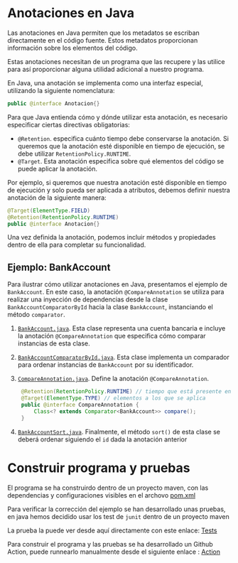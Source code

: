 # Anotaciones en Java
Las anotaciones en Java permiten que los metadatos se escriban directamente en el código fuente. Estos metadatos 
proporcionan información sobre los elementos del código. 

Estas anotaciones necesitan de un programa que las recupere y las utilice para así proporcionar alguna
utilidad adicional a nuestro programa.

En Java, una anotación se implementa como una interfaz especial, utilizando la siguiente nomenclatura:
```java
public @interface Anotacion{}
```
Para que Java entienda cómo y dónde utilizar esta anotación, es necesario especificar 
ciertas directivas obligatorias:

- `@Retention`. especifica cuánto tiempo debe conservarse la anotación. Si queremos
  que la anotación esté disponible en tiempo de ejecución, se debe utilizar
  `RetentionPolicy.RUNTIME`.
- `@Target`. Esta anotación especifica sobre qué elementos del código se puede aplicar la anotación.

Por ejemplo, si queremos que nuestra anotación esté disponible en tiempo de ejecución y 
solo pueda ser aplicada a atributos, debemos definir nuestra anotación de la siguiente manera:

```java
@Target(ElementType.FIELD)
@Retention(RetentionPolicy.RUNTIME)
public @interface Anotacion{}
```
Una vez definida la anotación, podemos incluir métodos y propiedades 
dentro de ella para completar su funcionalidad.

## Ejemplo: BankAccount

Para ilustrar cómo utilizar anotaciones en Java, presentamos el ejemplo de `BankAccount`. 
En este caso, la anotación `@CompareAnnotation` se utiliza para realizar una inyección 
de dependencias desde la clase `BankAccountComparatorById` hacia la clase `BankAccount`, 
instanciando el método `comparator`.

1. [`BankAccount.java`](BankAccount/src/main/java/uca/iiss/BankAccount.java). Esta clase representa una cuenta bancaria e incluye la anotación `@CompareAnnotation` que
   especifica cómo comparar instancias de esta clase.
    
3. [`BankAccountComparatorById.java`](BankAccount/src/main/java/uca/iiss/BankAccountComparatorById.java). Esta clase implementa un comparador para ordenar instancias de `BankAccount`
   por su identificador.
     
4. [`CompareAnnotation.java`](BankAccount/src/main/java/uca/iiss/CompareAnnotation.java). Define la anotación `@CompareAnnotation`.
     ```java
      @Retention(RetentionPolicy.RUNTIME) // tiempo que está presente en la compilacion
      @Target(ElementType.TYPE) // elementos a los que se aplica
      public @interface CompareAnnotation {
          Class<? extends Comparator<BankAccount>> compare();
      }
    ```
5. [`BankAccountSort.java`](BankAccount/src/main/java/uca/iiss/BankAccountSort.java). Finalmente, el método `sort()` de esta clase se deberá ordenar siguiendo el `id`
dada la anotación anterior

# Construir programa y pruebas
El programa se ha construirdo dentro de un proyecto maven, con las dependencias y configuraciones visibles en el archovo [pom.xml](BankAccount/pom.xml)

Para verificar la corrección del ejemplo se han desarrollado unas pruebas, en java hemos decidido usar los test de `junit` dentro de un proyecto maven

La prueba la puede ver desde aquí directamente con este enlace: [Tests](BankAccount/src/test/java/BankAccountTest.java)

Para construir el programa y las pruebas se ha desarrollado un Github Action, puede runnearlo manualmente desde
el siguiente enlace : [Action](../../../.github/workflows/anotaciones-java.yml)
